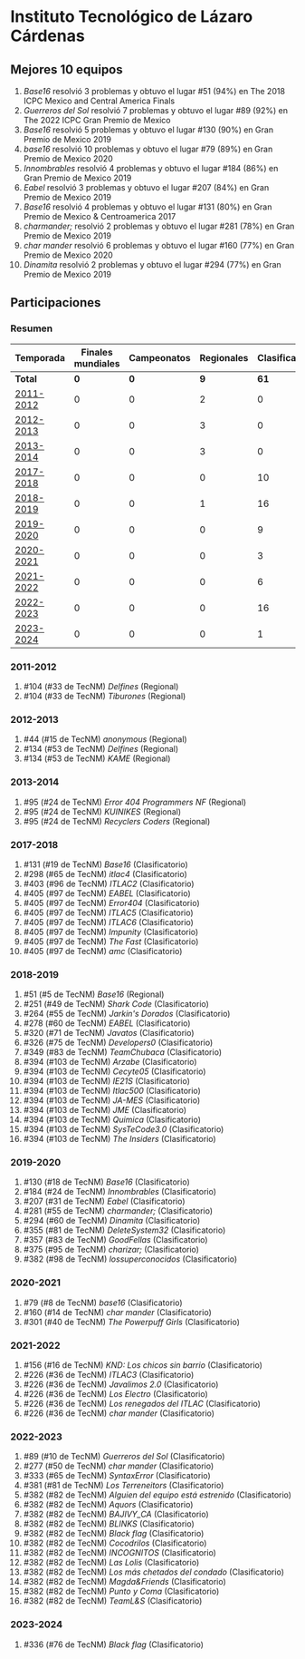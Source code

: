 # Instituto Tecnológico de Lázaro Cárdenas

## Mejores 10 equipos

1. _Base16_ resolvió 3 problemas y obtuvo el lugar #51 (94%) en The 2018 ICPC Mexico and Central America Finals
1. _Guerreros del Sol_ resolvió 7 problemas y obtuvo el lugar #89 (92%) en The 2022 ICPC Gran Premio de Mexico
1. _Base16_ resolvió 5 problemas y obtuvo el lugar #130 (90%) en Gran Premio de Mexico 2019
1. _base16_ resolvió 10 problemas y obtuvo el lugar #79 (89%) en Gran Premio de Mexico 2020
1. _Innombrables_ resolvió 4 problemas y obtuvo el lugar #184 (86%) en Gran Premio de Mexico 2019
1. _Eabel_ resolvió 3 problemas y obtuvo el lugar #207 (84%) en Gran Premio de Mexico 2019
1. _Base16_ resolvió 4 problemas y obtuvo el lugar #131 (80%) en Gran Premio de Mexico & Centroamerica 2017
1. _charmander;_ resolvió 2 problemas y obtuvo el lugar #281 (78%) en Gran Premio de Mexico 2019
1. _char mander_ resolvió 6 problemas y obtuvo el lugar #160 (77%) en Gran Premio de Mexico 2020
1. _Dinamita_ resolvió 2 problemas y obtuvo el lugar #294 (77%) en Gran Premio de Mexico 2019

## Participaciones

### Resumen

| Temporada | Finales mundiales | Campeonatos | Regionales | Clasificatorios | Equipos |
| --- | --- | --- | --- | --- | --- |
| **Total** | **0** | **0** | **9** | **61** | **69** |
| [2011-2012](#2011-2012) | 0 | 0 | 2 | 0 | 2 |
| [2012-2013](#2012-2013) | 0 | 0 | 3 | 0 | 3 |
| [2013-2014](#2013-2014) | 0 | 0 | 3 | 0 | 3 |
| [2017-2018](#2017-2018) | 0 | 0 | 0 | 10 | 10 |
| [2018-2019](#2018-2019) | 0 | 0 | 1 | 16 | 16 |
| [2019-2020](#2019-2020) | 0 | 0 | 0 | 9 | 9 |
| [2020-2021](#2020-2021) | 0 | 0 | 0 | 3 | 3 |
| [2021-2022](#2021-2022) | 0 | 0 | 0 | 6 | 6 |
| [2022-2023](#2022-2023) | 0 | 0 | 0 | 16 | 16 |
| [2023-2024](#2023-2024) | 0 | 0 | 0 | 1 | 1 |

### 2011-2012

1. #104 (#33 de TecNM) _Delfines_ (Regional)
1. #104 (#33 de TecNM) _Tiburones_ (Regional)

### 2012-2013

1. #44 (#15 de TecNM) _anonymous_ (Regional)
1. #134 (#53 de TecNM) _Delfines_ (Regional)
1. #134 (#53 de TecNM) _KAME_ (Regional)

### 2013-2014

1. #95 (#24 de TecNM) _Error 404 Programmers NF_ (Regional)
1. #95 (#24 de TecNM) _KUINIKES_ (Regional)
1. #95 (#24 de TecNM) _Recyclers Coders_ (Regional)

### 2017-2018

1. #131 (#19 de TecNM) _Base16_ (Clasificatorio)
1. #298 (#65 de TecNM) _itlac4_ (Clasificatorio)
1. #403 (#96 de TecNM) _ITLAC2_ (Clasificatorio)
1. #405 (#97 de TecNM) _EABEL_ (Clasificatorio)
1. #405 (#97 de TecNM) _Error404_ (Clasificatorio)
1. #405 (#97 de TecNM) _ITLAC5_ (Clasificatorio)
1. #405 (#97 de TecNM) _ITLAC6_ (Clasificatorio)
1. #405 (#97 de TecNM) _Impunity_ (Clasificatorio)
1. #405 (#97 de TecNM) _The Fast_ (Clasificatorio)
1. #405 (#97 de TecNM) _amc_ (Clasificatorio)

### 2018-2019

1. #51 (#5 de TecNM) _Base16_ (Regional)
1. #251 (#49 de TecNM) _Shark Code_ (Clasificatorio)
1. #264 (#55 de TecNM) _Jarkin's Dorados_ (Clasificatorio)
1. #278 (#60 de TecNM) _EABEL_ (Clasificatorio)
1. #320 (#71 de TecNM) _Javatos_ (Clasificatorio)
1. #326 (#75 de TecNM) _Developers0_ (Clasificatorio)
1. #349 (#83 de TecNM) _TeamChubaca_ (Clasificatorio)
1. #394 (#103 de TecNM) _Arzabe_ (Clasificatorio)
1. #394 (#103 de TecNM) _Cecyte05_ (Clasificatorio)
1. #394 (#103 de TecNM) _IE21S_ (Clasificatorio)
1. #394 (#103 de TecNM) _Itlac500_ (Clasificatorio)
1. #394 (#103 de TecNM) _JA-MES_ (Clasificatorio)
1. #394 (#103 de TecNM) _JME_ (Clasificatorio)
1. #394 (#103 de TecNM) _Quimica_ (Clasificatorio)
1. #394 (#103 de TecNM) _SysTeCode3.0_ (Clasificatorio)
1. #394 (#103 de TecNM) _The Insiders_ (Clasificatorio)

### 2019-2020

1. #130 (#18 de TecNM) _Base16_ (Clasificatorio)
1. #184 (#24 de TecNM) _Innombrables_ (Clasificatorio)
1. #207 (#31 de TecNM) _Eabel_ (Clasificatorio)
1. #281 (#55 de TecNM) _charmander;_ (Clasificatorio)
1. #294 (#60 de TecNM) _Dinamita_ (Clasificatorio)
1. #355 (#81 de TecNM) _DeleteSystem32_ (Clasificatorio)
1. #357 (#83 de TecNM) _GoodFellas_ (Clasificatorio)
1. #375 (#95 de TecNM) _charizar;_ (Clasificatorio)
1. #382 (#98 de TecNM) _lossuperconocidos_ (Clasificatorio)

### 2020-2021

1. #79 (#8 de TecNM) _base16_ (Clasificatorio)
1. #160 (#14 de TecNM) _char mander_ (Clasificatorio)
1. #301 (#40 de TecNM) _The Powerpuff Girls_ (Clasificatorio)

### 2021-2022

1. #156 (#16 de TecNM) _KND: Los chicos sin barrio_ (Clasificatorio)
1. #226 (#36 de TecNM) _ITLAC3_ (Clasificatorio)
1. #226 (#36 de TecNM) _Javalimos 2.0_ (Clasificatorio)
1. #226 (#36 de TecNM) _Los Electro_ (Clasificatorio)
1. #226 (#36 de TecNM) _Los renegados del ITLAC_ (Clasificatorio)
1. #226 (#36 de TecNM) _char mander_ (Clasificatorio)

### 2022-2023

1. #89 (#10 de TecNM) _Guerreros del Sol_ (Clasificatorio)
1. #277 (#50 de TecNM) _char mander_ (Clasificatorio)
1. #333 (#65 de TecNM) _SyntaxError_ (Clasificatorio)
1. #381 (#81 de TecNM) _Los Terreneitors_ (Clasificatorio)
1. #382 (#82 de TecNM) _Alguien del equipo está estrenido_ (Clasificatorio)
1. #382 (#82 de TecNM) _Aquors_ (Clasificatorio)
1. #382 (#82 de TecNM) _BAJIVY_CA_ (Clasificatorio)
1. #382 (#82 de TecNM) _BLINKS_ (Clasificatorio)
1. #382 (#82 de TecNM) _Black flag_ (Clasificatorio)
1. #382 (#82 de TecNM) _Cocodrilos_ (Clasificatorio)
1. #382 (#82 de TecNM) _INCOGNITOS_ (Clasificatorio)
1. #382 (#82 de TecNM) _Las Lolis_ (Clasificatorio)
1. #382 (#82 de TecNM) _Los más chetados del condado_ (Clasificatorio)
1. #382 (#82 de TecNM) _Magda&Friends_ (Clasificatorio)
1. #382 (#82 de TecNM) _Punto y Coma_ (Clasificatorio)
1. #382 (#82 de TecNM) _TeamL&S_ (Clasificatorio)

### 2023-2024

1. #336 (#76 de TecNM) _Black flag_ (Clasificatorio)



